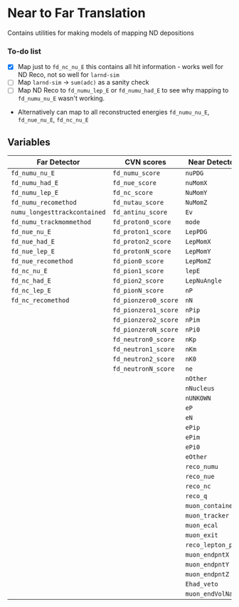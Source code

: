 # Near to Far Translation
Contains utilities for making models of mapping ND depositions 

### To-do list
- [x] Map just to `fd_nc_nu_E` this contains all hit information - works well for ND Reco, not so well for `larnd-sim`
- [ ] Map `larnd-sim` -> `sum(adc)` as a sanity check 
- [ ] Map ND Reco to `fd_numu_lep_E` or `fd_numu_had_E` to see why mapping to `fd_numu_nu_E` wasn't working.
- Alternatively can map to all reconstructed energies `fd_numu_nu_E`, `fd_nue_nu_E`, `fd_nc_nu_E` 
## Variables 
| Far Detector                | CVN scores           | Near Detector        | ND Reco            | Global          |
|-----------------------------|----------------------|----------------------|--------------------|-----------------|
| `fd_numu_nu_E`              | `fd_numu_score`      | `nuPDG`              | `Ev_reco`          | `run`           |
| `fd_numu_had_E`             | `fd_nue_score`       | `nuMomX`             | `Elep_reoo`        | `eventID`       |
| `fd_numu_lep_E`             | `fd_nc_score`        | `NuMomY`             | `theta_reco`       | `isCC`          |
| `fd_numu_recomethod`        | `fd_nutau_score`     | `NuMomZ`             | `eRecoP`           | `nuPDG`         |   
| `numu_longesttrackcontained`| `fd_antinu_score`    | `Ev`                 | `eRecoN`           | `vtxX`          |
| `fd_numu_trackmommethod`    | `fd_proton0_score`   | `mode`               | `eRecoPip`         | `vtxY`          |
| `fd_nue_nu_E`               | `fd_proton1_score`   | `LepPDG`             | `eRecoPim`         | `vtxZ`          |
| `fd_nue_had_E`              | `fd_proton2_score`   | `LepMomX`            | `eRecoPi0`         |                 |
| `fd_nue_lep_E`              | `fd_protonN_score`   | `LepMomY`            | `eRecoOther`       |                 |
| `fd_nue_recomethod`         | `fd_pion0_score`     | `LepMomZ`            |                    |                 |
| `fd_nc_nu_E`                | `fd_pion1_score`     | `lepE`               |                    |                 |
| `fd_nc_had_E`               | `fd_pion2_score`     | `LepNuAngle`         |                    |                 |
| `fd_nc_lep_E`               | `fd_pionN_score`     | `nP`                 |                    |                 |
| `fd_nc_recomethod`          | `fd_pionzero0_score` | `nN`                 |                    |                 |
|                             | `fd_pionzero1_score` | `nPip`               |                    |                 |
|                             | `fd_pionzero2_score` | `nPim`               |                    |                 |
|                             | `fd_pionzeroN_score` | `nPi0`               |                    |                 |
|                             | `fd_neutron0_score`  | `nKp`                |                    |                 |
|                             | `fd_neutron1_score`  | `nKm`                |                    |                 |
|                             | `fd_neutron2_score`  | `nK0`                |                    |                 |
|                             | `fd_neutronN_score`  | `ne`                 |                    |                 |
|                             |                      | `nOther`             |                    |                 |
|                             |                      | `nNucleus`           |                    |                 |
|                             |                      | `nUNKOWN`            |                    |                 |
|                             |                      | `eP`                 |                    |                 |
|                             |                      | `eN`                 |                    |                 |
|                             |                      | `ePip`               |                    |                 |
|                             |                      | `ePim`               |                    |                 |
|                             |                      | `ePi0`               |                    |                 |
|                             |                      | `eOther`             |                    |                 |
|                             |                      | `reco_numu`          |                    |                 |
|                             |                      | `reco_nue`           |                    |                 |
|                             |                      | `reco_nc`            |                    |                 |
|                             |                      | `reco_q`             |                    |                 |
|                             |                      | `muon_contained`     |                    |                 |
|                             |                      | `muon_tracker`       |                    |                 |
|                             |                      | `muon_ecal`          |                    |                 |
|                             |                      | `muon_exit`          |                    |                 |
|                             |                      | `reco_lepton_pdg`    |                    |                 |
|                             |                      | `muon_endpntX`       |                    |                 |
|                             |                      | `muon_endpntY`       |                    |                 |
|                             |                      | `muon_endpntZ`       |                    |                 |
|                             |                      | `Ehad_veto`          |                    |                 |
|                             |                      | `muon_endVolName`    |                    |                 |

